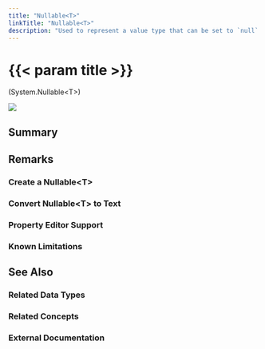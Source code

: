 ```yaml
---
title: "Nullable<T>"
linkTitle: "Nullable<T>"
description: "Used to represent a value type that can be set to `null`."
---
```


# {{< param title >}}

<p class="namespace">(System.Nullable&lt;T&gt;)</p>

<img src="/images/work-in-progress.jpg">

## Summary

## Remarks

### Create a Nullable&lt;T&gt;

### Convert Nullable&lt;T&gt; to Text

### Property Editor Support

### Known Limitations

## See Also

### Related Data Types

### Related Concepts

### External Documentation

